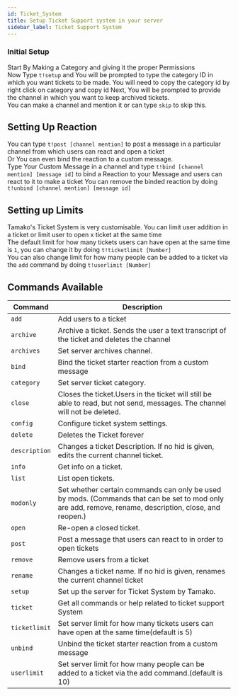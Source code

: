 ```yaml
---
id: Ticket_System
title: Setup Ticket Support system in your server
sidebar_label: Ticket Support System
---
```


### Initial Setup

Start By Making a Category and giving it the proper Permissions <br>
Now Type `t!setup` and You will be prompted to type the category ID in which you want tickets to be made.
You will need to copy the category id by right click on category and copy id
Next, You will be prompted to provide the channel in which you want to keep archived tickets.<br>
You can make a channel and mention it or can type `skip` to skip this.

## Setting Up Reaction

You can type `t!post [channel mention]` to post a message in a particular channel from which users can react and open a ticket <br>
Or You can even bind the reaction to a custom message. <br>
Type Your Custom Message in a channel and type `t!bind [channel mention] [message id]` to bind a Reaction to your Message and users can react to it to make a ticket
You can remove the binded reaction by doing `t!unbind [channel mention] [message id]`

## Setting up Limits

Tamako's Ticket System is very customisable. You can limit user addition in a ticket or limit user to open x ticket at the same time<br>
The default limit for how many tickets users can have open at the same time is `1`, you can change it by doing `t!ticketlimit [Number]` <br>
You can also change limit for how many people can be added to a ticket via the `add` command by doing `t!userlimit [Number]` <br>

## Commands Available

| Command | Description |
| ------- | ----------- |
| ``add`` | Add users to a ticket
| ``archive`` | Archive a ticket. Sends the user a text transcript of the ticket and deletes the channel
| ``archives`` | Set server archives channel.
| ``bind`` | Bind the ticket starter reaction from a custom message
| ``category`` | Set server ticket category.
| ``close`` | Closes the ticket.Users in the ticket will still be able to read, but not send, messages. The channel will not be deleted.
| ``config`` | Configure ticket system settings.
| ``delete`` | Deletes the Ticket forever
| ``description`` | Changes a ticket Description. If no hid is given, edits the current channel ticket.
| ``info`` | Get info on a ticket.
| ``list`` | List open tickets.
| ``modonly`` | Set whether certain commands can only be used by mods. (Commands that can be set to mod only are add, remove, rename, description, close, and reopen.)
| ``open`` | Re-open a closed ticket.
| ``post`` | Post a message that users can react to in order to open tickets
| ``remove`` | Remove users from a ticket
| ``rename`` | Changes a ticket name. If no hid is given, renames the current channel ticket
| ``setup`` | Set up the server for Ticket System by Tamako.
| ``ticket`` | Get all commands or help related to ticket support System
| ``ticketlimit`` | Set server limit for how many tickets users can have open at the same time(default is 5)
| ``unbind`` | Unbind the ticket starter reaction from a custom message
| ``userlimit`` | Set server limit for how many people can be added to a ticket via the add command.(default is 10)
